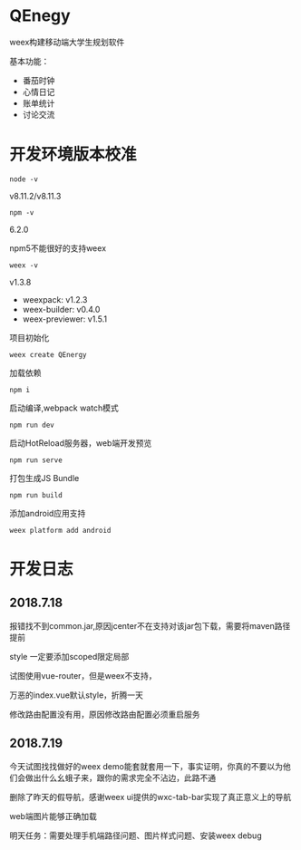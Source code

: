 # QEnegy
weex构建移动端大学生规划软件

基本功能：
- 番茄时钟
- 心情日记
- 账单统计
- 讨论交流

# 开发环境版本校准

```node -v```

v8.11.2/v8.11.3

```npm -v```

6.2.0

npm5不能很好的支持weex

```weex -v```

v1.3.8
- weexpack: v1.2.3
- weex-builder: v0.4.0
- weex-previewer: v1.5.1

项目初始化

```weex create QEnergy```

加载依赖

```npm i```

启动编译,webpack watch模式

```npm run dev```

启动HotReload服务器，web端开发预览

```npm run serve```

打包生成JS Bundle

```npm run build```

添加android应用支持

```weex platform add android```

# 开发日志

## 2018.7.18

报错找不到common.jar,原因jcenter不在支持对该jar包下载，需要将maven路径提前

style 一定要添加scoped限定局部

试图使用vue-router，但是weex不支持，

万恶的index.vue默认style，折腾一天

修改路由配置没有用，原因修改路由配置必须重启服务

## 2018.7.19

今天试图找找做好的weex demo能套就套用一下，事实证明，你真的不要以为他们会做出什么幺蛾子来，跟你的需求完全不沾边，此路不通

删除了昨天的假导航，感谢weex ui提供的wxc-tab-bar实现了真正意义上的导航

web端图片能够正确加载

明天任务：需要处理手机端路径问题、图片样式问题、安装weex debug

